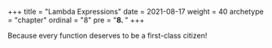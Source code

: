 +++
title = "Lambda Expressions"
date = 2021-08-17
weight = 40
archetype = "chapter"
ordinal = "8"
pre = "<b>8.  </b>"
+++


Because every function deserves to be a first-class citizen!


